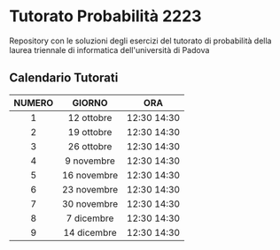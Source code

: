 # Tutorato Probabilità 2223

Repository con le soluzioni degli esercizi del tutorato di probabilità
della laurea triennale di informatica dell'università di Padova

## Calendario Tutorati

| **NUMERO** |  **GIORNO** |   **ORA**   |
|:----------:|:-----------:|:-----------:|
|      1     |  12 ottobre | 12:30 14:30 |
|      2     |  19 ottobre | 12:30 14:30 |
|      3     |  26 ottobre | 12:30 14:30 |
|      4     |  9 novembre | 12:30 14:30 |
|      5     | 16 novembre | 12:30 14:30 |
|      6     | 23 novembre | 12:30 14:30 |
|      7     | 30 novembre | 12:30 14:30 |
|      8     |  7 dicembre | 12:30 14:30 |
|      9     | 14 dicembre | 12:30 14:30 |


